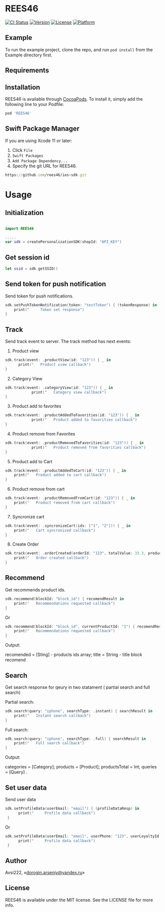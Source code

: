 # REES46

[![CI Status](https://img.shields.io/travis/Avsi222/REES46.svg?style=flat)](https://travis-ci.org/Avsi222/REES46)
[![Version](https://img.shields.io/cocoapods/v/REES46.svg?style=flat)](https://cocoapods.org/pods/REES46)
[![License](https://img.shields.io/cocoapods/l/REES46.svg?style=flat)](https://cocoapods.org/pods/REES46)
[![Platform](https://img.shields.io/cocoapods/p/REES46.svg?style=flat)](https://cocoapods.org/pods/REES46)

## Example

To run the example project, clone the repo, and run `pod install` from the Example directory first.

## Requirements

## Installation

REES46 is available through [CocoaPods](https://cocoapods.org). To install
it, simply add the following line to your Podfile:

```ruby
pod 'REES46'
```

## Swift Package Manager

If you are using Xcode 11 or later:
1. Click `File`
2. `Swift Packages`
3. `Add Package Dependency...`
4. Specify the git URL for REES46.

```ruby
https://github.com/rees46/ios-sdk.git
```

# Usage
## Initialization

```swift

import REES46

.....
var sdk = createPersonalizationSDK(shopId: "API_KEY")
```

## Get session id

```swift
let ssid = sdk.getSSID()
```

## Send token for push notification
Send token for push notifications.

```swift
sdk.setPushTokenNotification(token: "testToken") { (tokenResponse) in
    print("     Token set response")
}
```

## Track
Send track event to server.
The track method has next events:

1) Product view

```swift
sdk.track(event: .productView(id: "123")) { _ in
      print("   Product view callback")
}
```

2) Category View 

```swift
sdk.track(event: .categoryView(id: "123")) { _ in
            print("   Category view callback")
}
```

3) Product add to favorites

```swift
sdk.track(event: .productAddedToFavorities(id: "123")) { _ in
            print("   Product added to favorities callback")
}
```

4) Product remove from Favorites

```swift
sdk.track(event: .productRemovedToFavorities(id: "123")) { _ in
            print("   Product removed from favorities callback")
}
```

5) Product add to Cart

```swift
sdk.track(event: .productAddedToCart(id: "123")) { _ in
    print("   Product added to cart callback")
}
```

6) Product remove from cart

```swift
sdk.track(event: .productRemovedFromCart(id: "123")) { _ in
    print("   Product removed from cart callback")
}
```

7) Syncronize cart

```swift
sdk.track(event: .syncronizeCart(ids: ["1", "2"])) { _ in
    print("   Cart syncronized callback")
}
```

8) Create Order

```swift
sdk.track(event: .orderCreated(orderId: "123", totalValue: 33.3, products: [(id: "1", amount: 3), (id: "2", amount: 1)])) { _ in
    print("   Order created callback")
}
```

## Recommend
Get recommends product ids.
```swift
sdk.recommend(blockId: "block_id") { recomendResult in
    print("   Recommendations requested callback")
}
```

Or

```swift
sdk.recommend(blockId: "block_id", currentProductId: "1") { recomendResult in
    print("   Recommendations requested callback")
}
```

Output:

recomended = [Sting] - products ids array; 
title = String - title block recomend

## Search
Get search response for qeury in two statament ( partial search and full search)

Partial search: 

```swift
sdk.search(query: "iphone", searchType: .instant) { searchResult in
    print("   Instant search callback")
}
```

Full search: 

```swift
sdk.search(query: "iphone", searchType: .full) { searchResult in
    print("   Full search callback")
}
```

Output:

categories = [Category]; 
products =  [Product]; 
productsTotal =  Int; 
queries = [Query] .

## Set user data
Send user data

```swift
sdk.setProfileData(userEmail: "email") { (profileDataResp) in
      print("     Profile data callback")
 }
```

Or 

```swift
sdk.setProfileData(userEmail: "email", userPhone: "123", userLoyaltyId: "1", birthday: nil, age: nil, firstName: "Ars", secondName: "test", lastName: nil, location: nil, gender: .male) { (profileDataResp) in
      print("     Profile data callback")
 }
```


## Author

Avsi222, «dorogin.arseniy@yandex.ru»

## License

REES46 is available under the MIT license. See the LICENSE file for more info.
